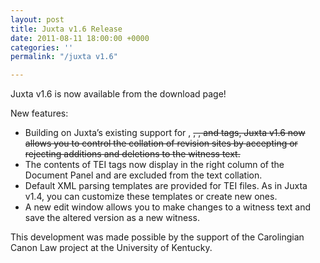 ```yaml
---
layout: post
title: Juxta v1.6 Release
date: 2011-08-11 18:00:00 +0000
categories: ''
permalink: "/juxta v1.6"

---
```

 
Juxta v1.6 is now available from the download page!

New features:

* Building on Juxta’s existing support for , ~~, , and tags, Juxta v1.6 now allows you to control the collation of revision sites by accepting or rejecting additions and deletions to the witness text.~~
* The contents of TEI tags now display in the right column of the Document Panel and are excluded from the text collation.
* Default XML parsing templates are provided for TEI files. As in Juxta v1.4, you can customize these templates or create new ones.
* A new edit window allows you to make changes to a witness text and save the altered version as a new witness.

This development was made possible by the support of the Carolingian Canon Law project at the University of Kentucky.